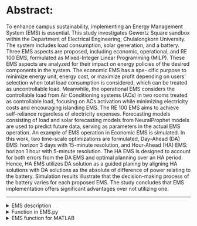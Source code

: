 # Abstract: 
To enhance campus sustainability, implementing an Energy Management System (EMS) is essential. This study investigates Gewertz Square sandbox within the Department of Electrical Engineering, Chulalongkorn University. The system includes load consumption, solar generation, and a battery. Three EMS aspects are proposed, including economic, operational, and RE 100 EMS, formulated as Mixed-Integer Linear Programming (MILP). These EMS aspects are analyzed for their impact on energy policies of the desired components in the system. The economic EMS has a spe- cific purpose to minimize energy unit, energy cost, or maximize profit depending on users’ selection when total load consumption is considered, which can be treated as uncontrollable load. Meanwhile, the operational EMS considers the controllable load from Air Conditioning systems (ACs) in two rooms treated as controllable load, focusing on ACs activation while minimizing electricity costs and encouraging islanding EMS. The RE 100 EMS aims to achieve self-reliance regardless of electricity expenses. Forecasting models consisting of load and solar forecasting models from NeuralProphet models are used to predict future data, serving as parameters in the actual EMS operation. An example of EMS operation in Economic EMS is simulated. In this work, two time-scale optimizations are formulated, Day-Ahead (DA) EMS: horizon 3 days with 15-minute resolution, and Hour-Ahead (HA) EMS: horizon 1 hour with 5-minute resolution. The HA EMS is designed to account for both errors from the DA EMS and optimal planning over an HA period. Hence, HA EMS utilizes DA solution as a guided planing by aligning HA solutions with DA solutions as the absolute of difference of power relating to the battery. Simulation results illustrate that the decision-making process of the battery varies for each proposed EMS. The study concludes that EMS implementation offers significant advantages over not utilizing one.

---

<details>
<summary>EMS description</summary>

| General parameter  | Unit |
| ------------- | ------------- |
| Resolution  | Minute |
| Horizon  | Minute |
| Buy rate  | THB/kWh |
| Sell rate*  | THB/kWh |
| Start_date* | No unit |
| PV | kW |
| PL | kW |


| Battery parameter  | Unit |
| ------------- | ------------- |
| Actual capacity  | kWh |
| Charge efficiency  | - |
| Discharge efficiency  | - |
| Charge rate | kW |
| Discharge rate | kW |
| min | % |
| initial | % |
| max  | % |


| AC parameter  | Unit |
| ------------- | ------------- |
| ACschedule*  | No unit |
| Puload* | kW |
| encourage_weight | THB |
| Paclab_rate | kW |
| Pacstudent_rate | kW |

Note : Start_date is in YYYY-MM-DD HH:MM:SS which must be converted using pd.to_datetime  <br />
       Buy/Sell rate is obtained from getBuySellrate <br />
       ACschedule rate is obtained from getSchedule <br />
       for Puload, currently, we used min() to extract uload from PL. 
</details>
<details>
<summary>Function in EMS.py</summary>
  
`getBuySellrate(Resolution,Horizon,TOU_CHOICE,start_time=datetime.timedelta(minutes=0))` <br />
 Parameters  <br />
 **Resolution** : integer <br />
 Time gap between each point of solution (Time resolution) <br />
 **Horizon** : integer <br />
 Optimization horizon
 **TOU_CHOICE** : str (choose either 'smart' or 'THcurrent') <br />
 The choice of TOU in which the function generate  <br />
 **start_time** : datetime.timedelta obj. <br />
 The number of minutes past from 00:00. It must be integer multiple of resolution. For example, if the resolution is 15 minute, then 5,10 are not allowed. <br />
 **Return** : DataFrame <br />
 Dataframe consists of 'time','buy', and 'sell' column which are buy and sell rate at the 'time'. <br />
 `getSchedule(start_date,Horizon,Resolution)` <br />
 Parameters  <br />
 **start_date** : datetime.datetime obj. <br />
 First point of datetime column <br />
 **Horizon** : integer <br />
 Optimization horizon <br />
 **Resolution** : integer <br />
 Time gap between each point of solution (Time resolution) <br />
 **Return** : DataFrame <br />
 DataFrame consists of 'datetime' and 'status' columns. The 'status' column is binary variable which 1 mean to use AC <br />
 ```
       # PARAMETER DICT FOR ECONOMIC AND RE EMS
       PARAM = {}
       # add length check with res & horizon
       PARAM['Horizon'] = 4*24*60        # horizon to optimize (min)
       PARAM['Resolution'] = 15    # sampling period(min)
       PARAM['PV_capacity'] = 50   # (kw) PV sizing for this EMS
       TOU = getBuySellrate(Resolution=PARAM['Resolution'],
                                           Horizon=PARAM['Horizon'],
                                           TOU_CHOICE='THcurrent',
                                           start_time=datetime.timedelta(minutes=0))
       PARAM['Buy_rate'] = TOU['buy'].to_numpy()
       PARAM['Sell_rate'] = TOU['sell'].to_numpy()
       PARAM['Start_date'] =  pd.to_datetime('2023-04-18 00:00:00')
       PARAM['battery'] = {}
       PARAM['battery']['charge_effiency'] = [0.95,0.95];              #  bes charge eff
       PARAM['battery']['discharge_effiency'] = [0.95*0.93,0.95*0.93]; #  bes discharge eff note inverter eff 0.93-0.96
       PARAM['battery']['discharge_rate'] = [30,30]; # kW max discharge rate
       PARAM['battery']['charge_rate'] = [30,30]; # kW max charge rate
       PARAM['battery']['actual_capacity'] = [125,125]; # kWh soc_capacity 
       PARAM['battery']['initial'] = [50,50]; # userdefined int 0-100 %
       PARAM['battery']['min'] = [20,20]; #min soc userdefined int 0-100 %
       PARAM['battery']['max'] = [80,80]; #max soc userdefined int 0-100 %
       PARAM['battery']['num_batt'] = len(PARAM['battery']['actual_capacity'])
       PARAM['PV'] = pv_data[ (pv_data['datetime'] >= PARAM['Start_date']) & (pv_data['datetime'] < PARAM['Start_date'] + pd.Timedelta(minutes=PARAM['Horizon'])) ]['Ptot (kW)'].to_numpy().flatten()
       PARAM['PL'] = load_data[ (load_data['datetime'] >= PARAM['Start_date']) & (load_data['datetime'] < PARAM['Start_date'] + pd.Timedelta(minutes=PARAM['Horizon']))]['Ptot (kW)'].to_numpy().flatten() 
 ```
 ```
       # PARAMETER DICT FOR AC EMS
       PARAM = {}
       # add length check with res & horizon
       PARAM['Horizon'] = 4*24*60        # horizon to optimize (min)
       PARAM['Resolution'] = 15    # sampling period(min)
       PARAM['PV_capacity'] = 50   # (kw) PV sizing for this EMS
       TOU = getBuySellrate(Resolution=PARAM['Resolution'],
                                           Horizon=PARAM['Horizon'],
                                           TOU_CHOICE='THcurrent',
                                           start_time=datetime.timedelta(minutes=0))
       PARAM['Buy_rate'] = TOU['buy'].to_numpy()
       PARAM['Sell_rate'] = TOU['sell'].to_numpy()
       PARAM['Start_date'] =  pd.to_datetime('2023-04-18 00:00:00')
       PARAM['battery'] = {}
       PARAM['battery']['charge_effiency'] = [0.95,0.95];              #  bes charge eff
       PARAM['battery']['discharge_effiency'] = [0.95*0.93,0.95*0.93]; #  bes discharge eff note inverter eff 0.93-0.96
       PARAM['battery']['discharge_rate'] = [30,30]; # kW max discharge rate
       PARAM['battery']['charge_rate'] = [30,30]; # kW max charge rate
       PARAM['battery']['actual_capacity'] = [125,125]; # kWh soc_capacity 
       PARAM['battery']['initial'] = [50,50]; # userdefined int 0-100 %
       PARAM['battery']['min'] = [20,20]; #min soc userdefined int 0-100 %
       PARAM['battery']['max'] = [80,80]; #max soc userdefined int 0-100 %
       PARAM['battery']['num_batt'] = len(PARAM['battery']['actual_capacity'])
       PARAM['PV'] = pv_data[ (pv_data['datetime'] >= PARAM['Start_date']) & (pv_data['datetime'] < PARAM['Start_date'] + pd.Timedelta(minutes=PARAM['Horizon'])) ]['Ptot (kW)'].to_numpy().flatten()
       PARAM['PL'] = load_data[ (load_data['datetime'] >= PARAM['Start_date']) & (load_data['datetime'] < PARAM['Start_date'] + pd.Timedelta(minutes=PARAM['Horizon']))]['Ptot (kW)'].to_numpy().flatten() 
       PARAM['AClab'] = {}
       PARAM['ACstudent'] = {}
       PARAM['AClab']['encourage_weight'] = 5 # (THB) weight for encourage lab ac usage
       PARAM['ACstudent']['encourage_weight'] = 2 #  (THB) weight for encourage student ac usage
       PARAM['AClab']['Paclab_rate'] = 3.71*3 # (kw) air conditioner input Power for lab
       PARAM['ACstudent']['Pacstudent_rate'] = 1.49*2 + 1.82*2 # (kw) air conditioner input Power for lab
       PARAM['Puload'] = PARAM['PL'].min() # (kW) power of uncontrollable load
       schedule = getSchedule(PARAM['Start_date'],PARAM['Horizon'],PARAM['Resolution'])
       PARAM['ACschedule']= schedule['status'].to_numpy() # schedule for AC
 ```
 
 `EMS_econ_opt(PARAM,energyfromgrid=0,energycost=0,profit=0,multibatt=1,chargebatt=0,smoothcharge=0)`
 Parameters  <br />
 **PARAM** : dict <br />
 Dictionary consists of parameters as shown above. See more example in demo. <br />
 Note : PV, PL, Buy_rate, Sell_rate must be numpy object and battery parameters must be list of length n (n is the number of batteries). <br />
 **energyfromgrid,energycost,profit** : int,float  <br />
 The weight for Jcost. Only one of these weight can be positive at a time, otherwise, the exception is raised.  <br />
 Note : when using `energyfromgrid`, TOU is not needed. <br />
 **multibatt,chargebatt,smoothcharge** : int,float  <br />
 The weight for Jbatt.   <br />
 **Return** : DataFrame <br />
 The solution is in pandas dataframe format. The dataframe consists of 'datetime','PARAM_PV','PARAM_PL' and all other variables use in optimization problem. <br />
 `EMS_AC_opt(PARAM,energycost=0,multibatt=1,chargebatt=0,smoothcharge=0)`  <br />
 Parameters  <br />
 **PARAM** : dict <br />
 Dictionary consists of parameters as shown above. See more example in demo. <br />
 **energycost** : int,float <br />
 The weight for buying energy from grid objective. If it is 0, then the problem is islanding. <br />
 Note : when islanding, TOU is not needed. <br />
 **multibatt,chargebatt,smoothcharge** : int,float  <br />
 The weight for Jbatt.   <br />
 **Return** : DataFrame <br />
 The solution is in pandas dataframe format. The dataframe consists of 'datetime','PARAM_PV','Puload' and all other variables use in optimization problem. <br />
 `EMS_RE_opt(PARAM,multibatt=1,chargebatt=0,smoothcharge=0)`
 Parameters  <br />
 **PARAM** : dict <br />
 Dictionary consists of parameters as shown above. See more example in demo. <br />
 **multibatt,chargebatt,smoothcharge** : int,float  <br />
 The weight for Jbatt.   <br />
 **Return** : DataFrame <br />
 The solution is in pandas dataframe format. The dataframe consists of 'datetime','PARAM_PV','PARAM_PL' and all other variables use in optimization problem. <br />
 `EMS_energycost_plot(PARAM,sol)`  <br />
 Parameters  <br />
 **PARAM** : dict <br />
 Dictionary consists of parameters as shown above. See more example in demo. <br />
 **sol** : DataFrame <br />
 Solution dataframe obtained from `EMS_econ_opt` when `energycost > 0` <br />
 **Return** : matplotlib figure <br />
 The figure object from matplotlib which plot solution and can be later save using `fig.savefig(path,bbox_inches='tight')` <br />
 `EMS_profit_plot(PARAM,sol)`  <br />
 Parameters  <br />
 **PARAM** : dict <br />
 Dictionary consists of parameters as shown above. See more example in demo. <br />
 **sol** : DataFrame <br />
 Solution dataframe obtained from `EMS_econ_opt` when `profit > 0` <br />
 **Return** : matplotlib figure <br />
 The figure object from matplotlib which plot solution and can be later save using `fig.savefig(path,bbox_inches='tight')` <br />
 `EMS_energyfromgrid_plot(PARAM,sol)`   <br />
 Parameters  <br />
 **PARAM** : dict <br />
 Dictionary consists of parameters as shown above. See more example in demo. <br />
 **sol** : DataFrame <br />
 Solution dataframe obtained from `EMS_econ_opt` when `energyfromgrid > 0` <br />
 **Return** : matplotlib figure <br />
 The figure object from matplotlib which plot solution and can be later save using `fig.savefig(path,bbox_inches='tight')` <br />
 `EMS_AC_plot(PARAM,sol)`  <br />
 Parameters  <br />
 **PARAM** : dict <br />
 Dictionary consists of parameters as shown above. See more example in demo. <br />
 **sol** : DataFrame <br />
 Solution dataframe obtained from `EMS_AC_opt` <br />
 **Return** : matplotlib figure <br />
 The figure object from matplotlib which plot solution and can be later save using `fig.savefig(path,bbox_inches='tight')` <br />
 `EMS_RE_plot(PARAM,sol)`   <br />
  Parameters  <br />
 **PARAM** : dict <br />
 Dictionary consists of parameters as shown above. See more example in demo. <br />
 **sol** : DataFrame <br />
 Solution dataframe obtained from `EMS_RE_opt` <br />
 **Return** : matplotlib figure <br />
 The figure object from matplotlib which plot solution and can be later save using `fig.savefig(path,bbox_inches='tight')` <br />
</details>

<details>
<summary>EMS function for MATLAB</summary>
       
`[Buy_rate,Sell_rate] = getBuySellrate(start_date,resolution,time_horizon,TOU_CHOICE)`
 Parameters  <br />
 **start_date** : datetime object  <br />
 start time of optimization. For example, "2023-05-13 05:00:00"  <br />
 **resolution** : integer <br />
 Time gap between each point of solution (Time resolution) <br />
 **time_horizon** : integer <br />
 Optimization horizon <br />
 **TOU_CHOICE** : str (choose either 'smart' or 'THcurrent') <br />
 The choice of TOU in which the function generate  <br />
 
 **Return** : vector <br />
 Buy_rate, Sell_rate in interested period  [start_date,start_date + time_horizon) <br />
 `function [PL,PV] = get_load_and_pv_data(load_data,pv_data,start_date,time_horizon, desired_PVcapacity)`
 Parameters  <br />
 **load_data** : datetime object  <br />
 Table of historical load consumption <br />
 **pv_data** : integer <br />
 Table of historical solar generation <br />
 **start_date** : datetime object  <br />
 start time of optimization. For example, "2023-05-13 05:00:00"  <br />
 **time_horizon** : integer <br />
 Optimization horizon <br />
 **desired_PVcapacity** : Real number <br />
 The size of PV <br />
 **Return** : vector <br />
 PL, PV in interested period  [start_date,start_date + time_horizon) <br />
 
 **Return** : vector <br />
 Buy_rate, Sell_rate in interested period  [start_date,start_date + time_horizon) <br />
       
       ```%   PARAMETER FOR ECON and RE EMS
              ---- get load&pv data and buy&sell rate ----
              [PARAM.PL,PARAM.PV] = get_load_and_pv_data(load_data,pv_data,start_date, time_horizon, pv_capacity);
              [PARAM.Buy_rate,PARAM.Sell_rate] = getBuySellrate(start_date,resolution,time_horizon,TOU_CHOICE);
              
              % ---- save parameters ----
              PARAM.start_date  = start_date;
              PARAM.Resolution  = resolution;
              PARAM.Horizon     = time_horizon; 
              PARAM.PV_capacity = pv_capacity;
              PARAM.TOU_CHOICE  = TOU_CHOICE;
              PARAM.weight_energyfromgrid = 0;
              PARAM.weight_energycost = 1;
              PARAM.weight_profit = 0;
              PARAM.weight_multibatt = 1;
              PARAM.weight_chargebatt = 1;
              PARAM.weight_smoothcharge  = 2;   
              % Battery parameters
              PARAM.battery.charge_effiency = [0.95 0.95]; %bes charge eff
              PARAM.battery.discharge_effiency = [0.95*0.93 0.95*0.93]; %  bes discharge eff note inverter eff 0.93-0.96
              PARAM.battery.discharge_rate = [30 30]; % kW max discharge rate
              PARAM.battery.charge_rate = [30 30]; % kW max charge rate
              PARAM.battery.actual_capacity = [125 125]; % kWh soc_capacity 
              PARAM.battery.initial = [50 50]; % userdefined int 0-100 %
              PARAM.battery.min = [20 20]; %min soc userdefined int 0-100 %
              PARAM.battery.max = [80 80]; %max soc userdefined int 0-100 %
              %end of batt
              
              PARAM.battery.num_batt = length(PARAM.battery.actual_capacity);
       ```
       ```    PARAMETER FOR AC EMS
              % ---- get load&pv data and buy&sell rate ----
              [PARAM.PL,PARAM.PV] = get_load_and_pv_data(load_data,pv_data,start_date, time_horizon, pv_capacity);
              [PARAM.Buy_rate,PARAM.Sell_rate] = getBuySellrate(start_date,resolution,time_horizon,TOU_CHOICE);
              
              % ---- save parameters ----
              PARAM.start_date  = start_date;
              PARAM.Resolution  = resolution;
              PARAM.Horizon     = time_horizon; 
              PARAM.PV_capacity = pv_capacity;
              PARAM.TOU_CHOICE  = TOU_CHOICE;
              % ----- weight for each objective if weight_energycost = 0 then it is islanding;
              PARAM.weight_energycost = 0;
              PARAM.weight_multibatt = 1;
              PARAM.weight_chargebatt = 1;
              PARAM.weight_smoothcharge  = 0.3; 
              %parameter part
              % battery(s)
              PARAM.battery.charge_effiency = [0.95 0.95]; %bes charge eff
              PARAM.battery.discharge_effiency = [0.95*0.93 0.95*0.93]; %  bes discharge eff note inverter eff 0.93-0.96
              PARAM.battery.discharge_rate = [30 30]; % kW max discharge rate
              PARAM.battery.charge_rate = [30 30]; % kW max charge rate
              PARAM.battery.actual_capacity = [125 125]; % kWh soc_capacity 
              PARAM.battery.initial = [50 50]; % userdefined int 0-100 %
              PARAM.battery.min = [20 20]; %min soc userdefined int 0-100 %
              PARAM.battery.max = [80 80]; %max soc userdefined int 0-100 %
              PARAM.battery.num_batt = length(PARAM.battery.actual_capacity);
              % AC parameters
              PARAM.AClab.encourage_weight = 5; %(THB) weight for encourage lab ac usage
              PARAM.ACstudent.encourage_weight = 2; %(THB) weight for encourage student ac usage
              PARAM.AClab.Paclab_rate = 3.71*3; % (kw) air conditioner input Power for lab
              PARAM.ACstudent.Pacstudent_rate = 1.49*2 + 1.82*2; % (kw) air conditioner input Power for lab
              PARAM.Puload = min(PARAM.PL) ;% (kW) power of uncontrollable load
              
              
              % end of parameter part
       ```

`function sol = ems_econ_opt(PARAM)`    <br />
Parameters  <br />
**PARAM** : MATLAB struct <br />
MATLAB structure object consists of parameters as shown above. See more example in ems_econ_main.m. <br />
**Return** : MATLAB struct <br />
MATLAB structure object consists of input PARAM struct and solution return form intlinprog function <br />
`function sol = EMS_AC_opt(PARAM)`     <br />
Parameters  <br />
**PARAM** :  MATLAB struct <br />
MATLAB structure object consists of parameters as shown above. See more example in ems_AC_main.m. <br />
**Return** : MATLAB struct <br />
MATLAB structure object consists of input PARAM struct and solution return form intlinprog function <br />
`function sol = EMS_RE_opt(PARAM)`     <br />
Parameters  <br />
**PARAM** :  MATLAB struct <br />
MATLAB structure object consists of parameters as shown above. See more example in ems_RE_main.m. <br />
**Return** : MATLAB struct <br />
MATLAB structure object consists of input PARAM struct and solution return form intlinprog function <br />
**NOTE** : For MATLAB, All parameters are included in solution structure object. <br />
`function [f,t] = EMS_energycost_plot(sol)`
Parameters  <br />
**sol** :  MATLAB struct <br />
Solution struct obtained from ems_econ_opt when using **energycost** as cost function. <br />
`function [f,t] = EMS_energyfromgrid_plot(sol)`
Parameters  <br />
**sol** :  MATLAB struct <br />
Solution struct obtained from ems_econ_opt when using **energyfromgrid** as cost function. <br />
`function [f,t] = EMS_profit_plot(sol)`
Parameters  <br />
**sol** :  MATLAB struct <br />
Solution struct obtained from ems_econ_opt when using **profit** as cost function. <br />
`function [f,t] = EMS_AC_plot(sol)`
Parameters  <br />
**sol** :  MATLAB struct <br />
Solution struct obtained from ems_AC_opt. <br />
`function [f,t] = EMS_RE_plot(sol)`
Parameters  <br />
**sol** :  MATLAB struct <br />
Solution struct obtained from ems_RE_opt. <br />

**Return from plot function** <br />
**f**   : MATLAB figure <br />
Figure contained plotted solution.  <br />
**t**   : MATLAB tiledlayout <br />
Tiledlayout object used for plotted in figure <br />



       
</details>



